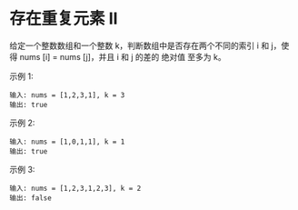 # 存在重复元素 II

给定一个整数数组和一个整数 k，判断数组中是否存在两个不同的索引 i 和 j，使得 nums [i] = nums [j]，并且 i 和 j 的差的 绝对值 至多为 k。

示例 1:

```
输入: nums = [1,2,3,1], k = 3
输出: true
```

示例 2:

```
输入: nums = [1,0,1,1], k = 1
输出: true
```

示例 3:

```
输入: nums = [1,2,3,1,2,3], k = 2
输出: false
```

